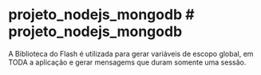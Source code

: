 # projeto_nodejs_mongodb # projeto_nodejs_mongodb

A Biblioteca do Flash é utilizada para gerar variáveis de escopo global, em TODA a aplicação e gerar mensagems que duram somente uma sessão. 